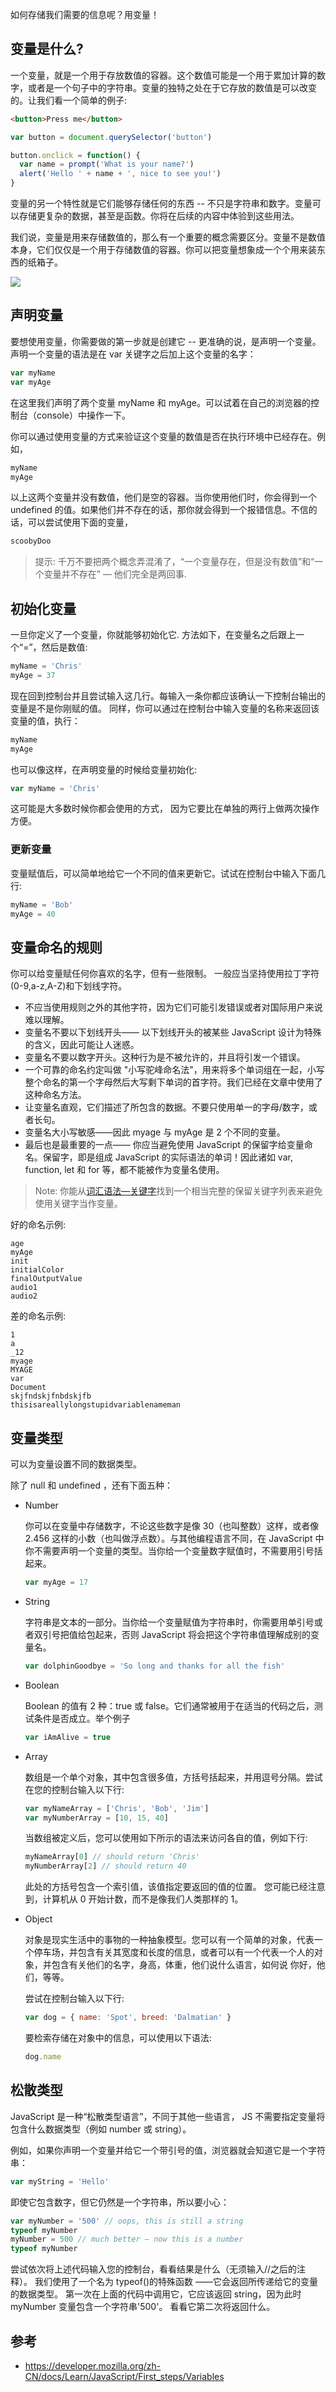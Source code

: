 如何存储我们需要的信息呢？用变量！

## 变量是什么?

一个变量，就是一个用于存放数值的容器。这个数值可能是一个用于累加计算的数字，或者是一个句子中的字符串。变量的独特之处在于它存放的数值是可以改变的。让我们看一个简单的例子:

```html
<button>Press me</button>
```

```js
var button = document.querySelector('button')

button.onclick = function() {
  var name = prompt('What is your name?')
  alert('Hello ' + name + ', nice to see you!')
}
```

变量的另一个特性就是它们能够存储任何的东西 -- 不只是字符串和数字。变量可以存储更复杂的数据，甚至是函数。你将在后续的内容中体验到这些用法。

我们说，变量是用来存储数值的，那么有一个重要的概念需要区分。变量不是数值本身，它们仅仅是一个用于存储数值的容器。你可以把变量想象成一个个用来装东西的纸箱子。

![](003-boxes.png)

## 声明变量

要想使用变量，你需要做的第一步就是创建它 -- 更准确的说，是声明一个变量。声明一个变量的语法是在 var 关键字之后加上这个变量的名字：

```js
var myName
var myAge
```

在这里我们声明了两个变量 myName 和 myAge。可以试着在自己的浏览器的控制台（console）中操作一下。

你可以通过使用变量的方式来验证这个变量的数值是否在执行环境中已经存在。例如，

```js
myName
myAge
```

以上这两个变量并没有数值，他们是空的容器。当你使用他们时，你会得到一个 undefined 的值。如果他们并不存在的话，那你就会得到一个报错信息。不信的话，可以尝试使用下面的变量，

```js
scoobyDoo
```

> 提示: 千万不要把两个概念弄混淆了，“一个变量存在，但是没有数值”和“一个变量并不存在” — 他们完全是两回事.

## 初始化变量

一旦你定义了一个变量，你就能够初始化它. 方法如下，在变量名之后跟上一个“=”，然后是数值:

```js
myName = 'Chris'
myAge = 37
```

现在回到控制台并且尝试输入这几行。每输入一条你都应该确认一下控制台输出的变量是不是你刚赋的值。 同样，你可以通过在控制台中输入变量的名称来返回该变量的值，执行：

```js
myName
myAge
```

也可以像这样，在声明变量的时候给变量初始化:

```js
var myName = 'Chris'
```

这可能是大多数时候你都会使用的方式， 因为它要比在单独的两行上做两次操作方便。

### 更新变量

变量赋值后，可以简单地给它一个不同的值来更新它。试试在控制台中输入下面几行:

```js
myName = 'Bob'
myAge = 40
```

## 变量命名的规则

你可以给变量赋任何你喜欢的名字，但有一些限制。 一般应当坚持使用拉丁字符(0-9,a-z,A-Z)和下划线字符。

* 不应当使用规则之外的其他字符，因为它们可能引发错误或者对国际用户来说难以理解。
* 变量名不要以下划线开头—— 以下划线开头的被某些 JavaScript 设计为特殊的含义，因此可能让人迷惑。
* 变量名不要以数字开头。这种行为是不被允许的，并且将引发一个错误。
* 一个可靠的命名约定叫做 "小写驼峰命名法"，用来将多个单词组在一起，小写整个命名的第一个字母然后大写剩下单词的首字符。我们已经在文章中使用了这种命名方法。
* 让变量名直观，它们描述了所包含的数据。不要只使用单一的字母/数字，或者长句。
* 变量名大小写敏感——因此 myage 与 myAge 是 2 个不同的变量。
* 最后也是最重要的一点—— 你应当避免使用 JavaScript 的保留字给变量命名。保留字，即是组成 JavaScript 的实际语法的单词！因此诸如 var, function, let 和 for 等，都不能被作为变量名使用。

> Note: 你能从[词汇语法—关键字](https://developer.mozilla.org/en-US/docs/Web/JavaScript/Reference/Lexical_grammar#Keywords)找到一个相当完整的保留关键字列表来避免使用关键字当作变量。

好的命名示例:

```
age
myAge
init
initialColor
finalOutputValue
audio1
audio2
```

差的命名示例:

```
1
a
_12
myage
MYAGE
var
Document
skjfndskjfnbdskjfb
thisisareallylongstupidvariablenameman
```

## 变量类型

可以为变量设置不同的数据类型。

除了 null 和 undefined ，还有下面五种：

* Number

  你可以在变量中存储数字，不论这些数字是像 30（也叫整数）这样，或者像 2.456 这样的小数（也叫做浮点数）。与其他编程语言不同，在 JavaScript 中你不需要声明一个变量的类型。当你给一个变量数字赋值时，不需要用引号括起来。

  ```js
  var myAge = 17
  ```

* String

  字符串是文本的一部分。当你给一个变量赋值为字符串时，你需要用单引号或者双引号把值给包起来，否则 JavaScript 将会把这个字符串值理解成别的变量名。

  ```js
  var dolphinGoodbye = 'So long and thanks for all the fish'
  ```

* Boolean

  Boolean 的值有 2 种：true 或 false。它们通常被用于在适当的代码之后，测试条件是否成立。举个例子

  ```js
  var iAmAlive = true
  ```

* Array

  数组是一个单个对象，其中包含很多值，方括号括起来，并用逗号分隔。尝试在您的控制台输入以下行:

  ```js
  var myNameArray = ['Chris', 'Bob', 'Jim']
  var myNumberArray = [10, 15, 40]
  ```

  当数组被定义后，您可以使用如下所示的语法来访问各自的值，例如下行:

  ```js
  myNameArray[0] // should return 'Chris'
  myNumberArray[2] // should return 40
  ```

  此处的方括号包含一个索引值，该值指定要返回的值的位置。 您可能已经注意到，计算机从 0 开始计数，而不是像我们人类那样的 1。

* Object

  对象是现实生活中的事物的一种抽象模型。您可以有一个简单的对象，代表一个停车场，并包含有关其宽度和长度的信息，或者可以有一个代表一个人的对象，并包含有关他们的名字，身高，体重，他们说什么语言，如何说 你好，他们，等等。

  尝试在控制台输入以下行:

  ```js
  var dog = { name: 'Spot', breed: 'Dalmatian' }
  ```

  要检索存储在对象中的信息，可以使用以下语法:

  ```js
  dog.name
  ```

## 松散类型

JavaScript 是一种“松散类型语言”，不同于其他一些语言， JS 不需要指定变量将包含什么数据类型（例如 number 或 string）。

例如，如果你声明一个变量并给它一个带引号的值，浏览器就会知道它是一个字符串：

```js
var myString = 'Hello'
```

即使它包含数字，但它仍然是一个字符串，所以要小心：

```js
var myNumber = '500' // oops, this is still a string
typeof myNumber
myNumber = 500 // much better — now this is a number
typeof myNumber
```

尝试依次将上述代码输入您的控制台，看看结果是什么（无须输入//之后的注释）。 我们使用了一个名为 typeof()的特殊函数 ——它会返回所传递给它的变量的数据类型。 第一次在上面的代码中调用它，它应该返回 string，因为此时 myNumber 变量包含一个字符串'500'。 看看它第二次将返回什么。

## 参考

* https://developer.mozilla.org/zh-CN/docs/Learn/JavaScript/First_steps/Variables

